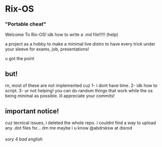 # Rix-OS
### "Portable cheat"

Welcome To Rix-OS! idk how to write a .md file!!!!! (help)

a project as a hobby to make a minimal live distro to have every trick under your sleeve for exams, job, presentations!


u got the point


## but!

rn, most of these are not implemented cuz 1- i dont have time. 2- idk how to script. 3- ur not helping!
you can do random things that work while the os being minimal as possible. ill appreciate your commits!

## important notice!

cuz tecnical issues, i deleted the whole repo.
i couldnt find a way to upload any .dot files fsr...
dm me maybe i u know @abdrsksw at disrod

###### sory 4 bad english
